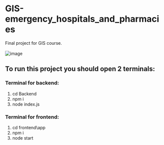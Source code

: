 # GIS-emergency_hospitals_and_pharmacies
Final project for GIS course.<br><br>
![image](https://user-images.githubusercontent.com/76609543/193249644-af0dc081-eb1a-44bc-bf2a-f1c5011721b0.png)


## To run this project you should open 2 terminals:

### Terminal for backend:
  1. cd Backend<br>
  2. npm i<br>
  3. node index.js<br>

### Terminal for frontend:
  1. cd frontend\app<br>
  2. npm i<br>
  3. node start<br>
